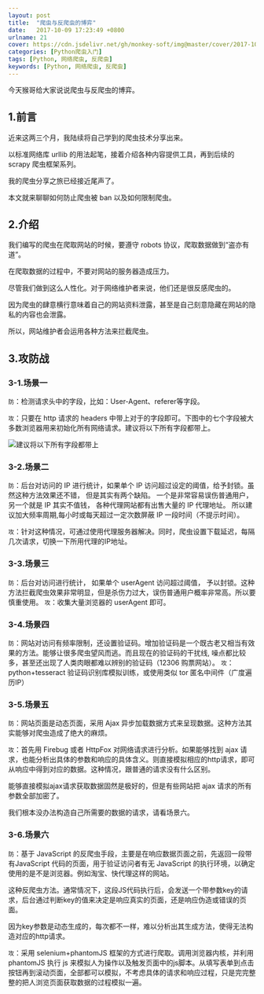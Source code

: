```yaml
---
layout: post
title:  "爬虫与反爬虫的博弈"
date:   2017-10-09 17:23:49 +0800
urlname: 21
cover: https://cdn.jsdelivr.net/gh/monkey-soft/img@master/cover/2017-10-09.jpg
categories: [Python爬虫入门]
tags: [Python, 网络爬虫, 反爬虫]
keywords: [Python, 网络爬虫, 反爬虫]
---
```

今天猴哥给大家说说爬虫与反爬虫的博弈。
<!-- more -->
## 1.前言
近来这两三个月，我陆续将自己学到的爬虫技术分享出来。

以标准网络库 urllib 的用法起笔，接着介绍各种内容提供工具，再到后续的 scrapy 爬虫框架系列。

我的爬虫分享之旅已经接近尾声了。

本文就来聊聊如何防止爬虫被 ban 以及如何限制爬虫。

## 2.介绍
我们编写的爬虫在爬取网站的时候，要遵守 robots 协议，爬取数据做到“盗亦有道”。

在爬取数据的过程中，不要对网站的服务器造成压力。

尽管我们做到这么人性化。对于网络维护者来说，他们还是很反感爬虫的。

因为爬虫的肆意横行意味着自己的网站资料泄露，甚至是自己刻意隐藏在网站的隐私的内容也会泄露。

所以，网站维护者会运用各种方法来拦截爬虫。

## 3.攻防战
### 3-1.场景一

`防`：检测请求头中的字段，比如：User-Agent、referer等字段。

`攻`：只要在 http 请求的 headers 中带上对于的字段即可。下图中的七个字段被大多数浏览器用来初始化所有网络请求。建议将以下所有字段都带上。

![建议将以下所有字段都带上](https://cdn.jsdelivr.net/gh/monkey-soft/img@master/imgs/44_1.png)

### 3-2.场景二

`防`：后台对访问的 IP 进行统计，如果单个 IP 访问超过设定的阈值，给予封锁。虽然这种方法效果还不错， 但是其实有两个缺陷。 一个是非常容易误伤普通用户， 另一个就是 IP 其实不值钱， 各种代理网站都有出售大量的 IP 代理地址。 所以建议加大频率周期,每小时或每天超过一定次数屏蔽 IP 一段时间（不提示时间）。

`攻`：针对这种情况，可通过使用代理服务器解决。同时，爬虫设置下载延迟，每隔几次请求，切换一下所用代理的IP地址。

### 3-3.场景三

`防`：后台对访问进行统计， 如果单个 userAgent 访问超过阈值， 予以封锁。这种方法拦截爬虫效果非常明显，但是杀伤力过大，误伤普通用户概率非常高。所以要慎重使用。
`攻`：收集大量浏览器的 userAgent 即可。

### 3-4.场景四

`防`：网站对访问有频率限制，还设置验证码。增加验证码是一个既古老又相当有效果的方法。能够让很多爬虫望风而逃。而且现在的验证码的干扰线, 噪点都比较多，甚至还出现了人类肉眼都难以辨别的验证码（12306 购票网站）。
`攻`：python+tesseract 验证码识别库模拟训练，或使用类似 tor 匿名中间件（广度遍历IP）

### 3-5.场景五

`防`：网站页面是动态页面，采用 Ajax 异步加载数据方式来呈现数据。这种方法其实能够对爬虫造成了绝大的麻烦。

`攻`：首先用 Firebug 或者 HttpFox 对网络请求进行分析。如果能够找到 ajax 请求，也能分析出具体的参数和响应的具体含义。则直接模拟相应的http请求，即可从响应中得到对应的数据。这种情况，跟普通的请求没有什么区别。

能够直接模拟ajax请求获取数据固然是极好的，但是有些网站把 ajax 请求的所有参数全部加密了。

我们根本没办法构造自己所需要的数据的请求，请看场景六。

### 3-6.场景六

`防`：基于 JavaScript 的反爬虫手段，主要是在响应数据页面之前，先返回一段带有JavaScript 代码的页面，用于验证访问者有无 JavaScript 的执行环境，以确定使用的是不是浏览器。例如淘宝、快代理这样的网站。

这种反爬虫方法。通常情况下，这段JS代码执行后，会发送一个带参数key的请求，后台通过判断key的值来决定是响应真实的页面，还是响应伪造或错误的页面。

因为key参数是动态生成的，每次都不一样，难以分析出其生成方法，使得无法构造对应的http请求。

`攻`：采用 selenium+phantomJS 框架的方式进行爬取。调用浏览器内核，并利用phantomJS 执行 js 来模拟人为操作以及触发页面中的js脚本。从填写表单到点击按钮再到滚动页面，全部都可以模拟，不考虑具体的请求和响应过程，只是完完整整的把人浏览页面获取数据的过程模拟一遍。 

